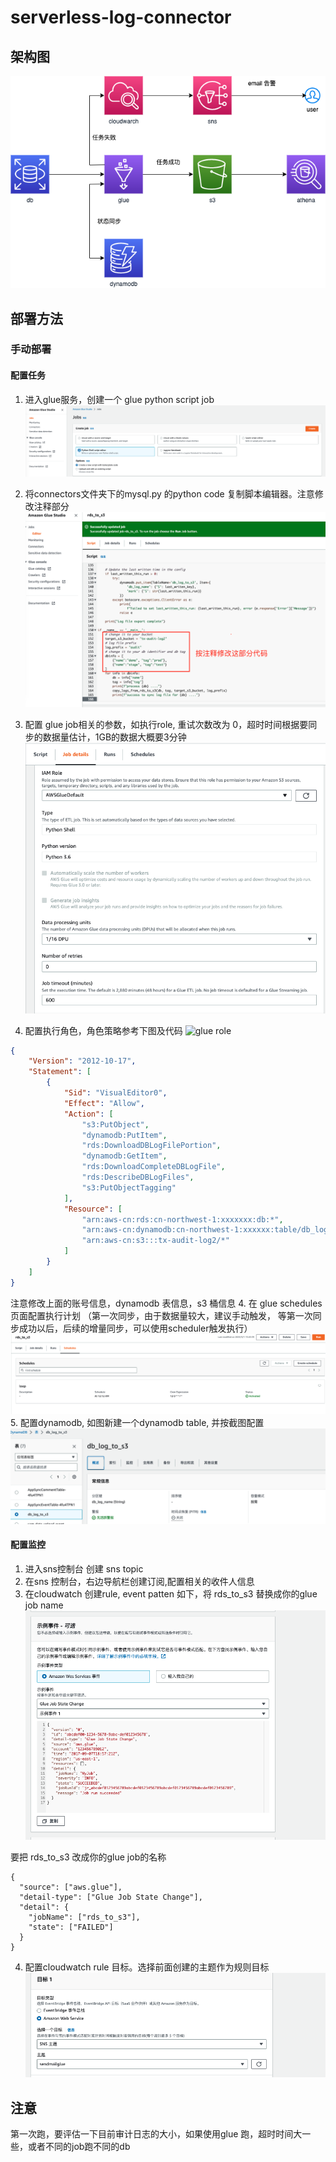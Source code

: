# serverless-log-connector

## 架构图
![架构图](/assets/rdslog.drawio.png)

## 部署方法
### 手动部署

#### 配置任务
1. 进入glue服务，创建一个 glue python script job
![glue job](/assets/glue_job1.png)
2. 将connectors文件夹下的mysql.py 的python code  复制脚本编辑器。注意修改注释部分
![glue job](/assets/gcode.png)
3. 配置 glue job相关的参数，如执行role, 重试次数改为 0，超时时间根据要同步的数据量估计，1GB的数据大概要3分钟
![glue job](/assets/glueconfig.png)

4. 配置执行角色，角色策略参考下图及代码
![glue role](/assets/rolerule.png)
```json
{
    "Version": "2012-10-17",
    "Statement": [
        {
            "Sid": "VisualEditor0",
            "Effect": "Allow",
            "Action": [
                "s3:PutObject",
                "dynamodb:PutItem",
                "rds:DownloadDBLogFilePortion",
                "dynamodb:GetItem",
                "rds:DownloadCompleteDBLogFile",
                "rds:DescribeDBLogFiles",
                "s3:PutObjectTagging"
            ],
            "Resource": [
                "arn:aws-cn:rds:cn-northwest-1:xxxxxxx:db:*",
                "arn:aws-cn:dynamodb:cn-northwest-1:xxxxxx:table/db_log_to_s3",
                "arn:aws-cn:s3:::tx-audit-log2/*"
            ]
        }
    ]
}
```
注意修改上面的账号信息，dynamodb 表信息，s3 桶信息
4. 在 glue schedules页面配置执行计划 （第一次同步，由于数据量较大，建议手动触发， 等第一次同步成功以后，后续的增量同步，可以使用scheduler触发执行）
![glue job](/assets/glueschedule.png)
5. 配置dynamodb, 如图新建一个dynamodb table, 并按截图配置
![dynamodb](/assets/dynamodb1.png)

#### 配置监控
1. 进入sns控制台 创建 sns topic
2. 在sns 控制台，右边导航栏创建订阅,配置相关的收件人信息
3. 在cloudwatch 创建rule, event patten 如下，将 rds_to_s3 替换成你的glue job name
![cloudwatchrule](/assets/cloudwatchrule.png)

要把 rds_to_s3 改成你的glue job的名称
```
{
  "source": ["aws.glue"],
  "detail-type": ["Glue Job State Change"],
  "detail": {
    "jobName": ["rds_to_s3"], 
    "state": ["FAILED"]
  }
}

```
4. 配置cloudwatch rule 目标。选择前面创建的主题作为规则目标
![cloudwatchrule](/assets/ctarget.png)

## 注意
第一次跑，要评估一下目前审计日志的大小，如果使用glue 跑，超时时间大一些，或者不同的job跑不同的db


